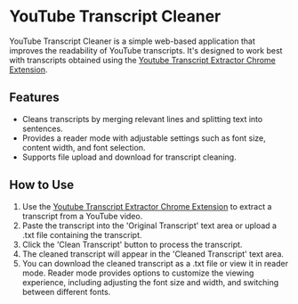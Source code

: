 # YouTube Transcript Cleaner

YouTube Transcript Cleaner is a simple web-based application that improves the readability of YouTube transcripts. It's designed to work best with transcripts obtained using the [Youtube Transcript Extractor Chrome Extension](https://chrome.google.com/webstore/detail/youtube-transcript-extrac/lclpibfglbkghjkdmpjkgehcnadcffdl).

## Features

- Cleans transcripts by merging relevant lines and splitting text into sentences.
- Provides a reader mode with adjustable settings such as font size, content width, and font selection.
- Supports file upload and download for transcript cleaning.

## How to Use

1. Use the [Youtube Transcript Extractor Chrome Extension](https://chrome.google.com/webstore/detail/youtube-transcript-extrac/lclpibfglbkghjkdmpjkgehcnadcffdl) to extract a transcript from a YouTube video.
2. Paste the transcript into the 'Original Transcript' text area or upload a .txt file containing the transcript.
3. Click the 'Clean Transcript' button to process the transcript.
4. The cleaned transcript will appear in the 'Cleaned Transcript' text area.
5. You can download the cleaned transcript as a .txt file or view it in reader mode. Reader mode provides options to customize the viewing experience, including adjusting the font size and width, and switching between different fonts.



